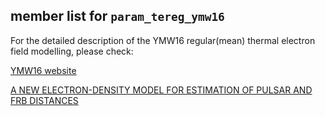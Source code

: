 ## member list for **``param_tereg_ymw16``**

For the detailed description of the YMW16 regular(mean) thermal electron field modelling,
please check:

[YMW16 website](https://www.atnf.csiro.au/research/pulsar/ymw16/)

[A NEW ELECTRON-DENSITY MODEL FOR ESTIMATION OF PULSAR AND FRB DISTANCES](https://iopscience.iop.org/article/10.3847/1538-4357/835/1/29)
